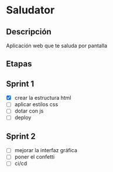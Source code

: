 # Saludator

## Descripción
Aplicación web que te saluda por pantalla 

## Etapas

## Sprint 1
- [x] crear la estructura html
- [ ] aplicar estilos css
- [ ] dotar con js
- [ ] deploy
  
 ## Sprint 2
- [ ] mejorar la interfaz gráfica
- [ ] poner el confetti
- [ ] ci/cd